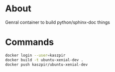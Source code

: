 # About

Genral container to build python/sphinx-doc things

# Commands

```bash
docker login --user=kaszpir
docker build -t ubuntu-xenial-dev .
docker push kaszpir/ubuntu-xenial-dev
```

